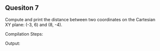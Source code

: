 ## Quesiton 7

Compute and print the distance between two coordinates on the Cartesian XY plane: (-3, 6) and (8, -4).

Compilation Steps:  

Output:
